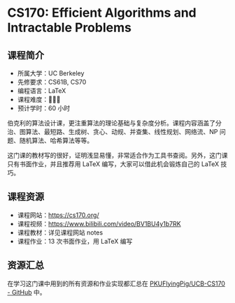 # CS170: Efficient Algorithms and Intractable Problems

## 课程简介

- 所属大学：UC Berkeley
- 先修要求：CS61B, CS70
- 编程语言：LaTeX
- 课程难度：🌟🌟🌟
- 预计学时：60 小时

伯克利的算法设计课，更注重算法的理论基础与复杂度分析。课程内容涵盖了分治、图算法、最短路、生成树、贪心、动规、并查集、线性规划、网络流、NP 问题、随机算法、哈希算法等等。

这门课的教材写的很好，证明浅显易懂，非常适合作为工具书查阅。另外，这门课只有书面作业，并且推荐用 LaTeX 编写，大家可以借此机会锻炼自己的 LaTeX 技巧。

## 课程资源

- 课程网站：<https://cs170.org/>
- 课程视频：<https://www.bilibili.com/video/BV1BU4y1b7RK>
- 课程教材：详见课程网站 notes
- 课程作业：13 次书面作业，用 LaTeX 编写

## 资源汇总

在学习这门课中用到的所有资源和作业实现都汇总在 [PKUFlyingPig/UCB-CS170 - GitHub](https://github.com/PKUFlyingPig/UCB-CS170) 中。
